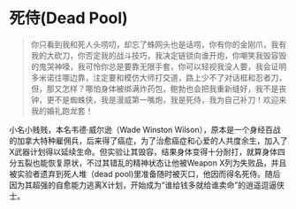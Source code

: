 # 死侍(Dead Pool)
> 你只看到我和死人头唠叨，却忘了蛛网头也是话唠，你有你的金刚爪，我有我的大砍刀，你否定我的战斗技巧，我决定链锁向谁开炮，你嘲笑我毁容毁的鬼哭神嚎，我可怜你总是要靠无限手套，你可以轻视我没人要，我会证明多米诺往哪边靠，注定要和模仿大师打交道，路上少不了对话框和忍者刀，但，那又怎样？哪怕身体被绑满炸药包，鲍勃也会把我重新缝好，我不是丧钟，更不是蜘蛛侠，我是漫威第一嘴炮，我是死侍，我为自己补刀！欢迎来我的婚礼跑龙套！

小名小贱贱，本名韦德·威尔逊（Wade Winston Wilson），原本是一个身经百战的加拿大特种雇佣兵，后来得了癌症，为了治愈癌症和心爱的人共度余生，加入了X武器计划得以延续生命。但实验让其毁容，结果身体变得十分耐打，就算身体四分五裂也能恢复原状，不过其错乱的精神状态让他被Weapon X列为失败品，并且被实验者遗弃到死人堆（dead pool)里准备随时被灭口，他因而得名死侍。随后因为其超强的自愈能力逃离X计划，开始成为“谁给钱多就给谁卖命”的逍遥逗逼侠士。